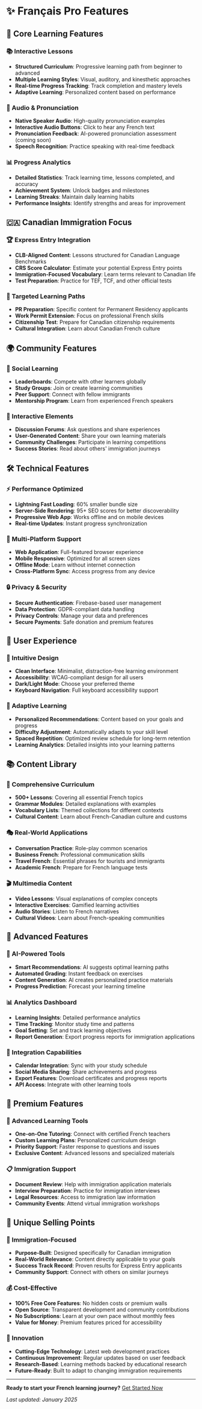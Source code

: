 # ✨ Français Pro Features

## 🎯 **Core Learning Features**

### **📚 Interactive Lessons**
- **Structured Curriculum**: Progressive learning path from beginner to advanced
- **Multiple Learning Styles**: Visual, auditory, and kinesthetic approaches
- **Real-time Progress Tracking**: Track completion and mastery levels
- **Adaptive Learning**: Personalized content based on performance

### **🎵 Audio & Pronunciation**
- **Native Speaker Audio**: High-quality pronunciation examples
- **Interactive Audio Buttons**: Click to hear any French text
- **Pronunciation Feedback**: AI-powered pronunciation assessment (coming soon)
- **Speech Recognition**: Practice speaking with real-time feedback

### **📊 Progress Analytics**
- **Detailed Statistics**: Track learning time, lessons completed, and accuracy
- **Achievement System**: Unlock badges and milestones
- **Learning Streaks**: Maintain daily learning habits
- **Performance Insights**: Identify strengths and areas for improvement

## 🇨🇦 **Canadian Immigration Focus**

### **🏆 Express Entry Integration**
- **CLB-Aligned Content**: Lessons structured for Canadian Language Benchmarks
- **CRS Score Calculator**: Estimate your potential Express Entry points
- **Immigration-Focused Vocabulary**: Learn terms relevant to Canadian life
- **Test Preparation**: Practice for TEF, TCF, and other official tests

### **🎯 Targeted Learning Paths**
- **PR Preparation**: Specific content for Permanent Residency applicants
- **Work Permit Extension**: Focus on professional French skills
- **Citizenship Test**: Prepare for Canadian citizenship requirements
- **Cultural Integration**: Learn about Canadian French culture

## 🌍 **Community Features**

### **👥 Social Learning**
- **Leaderboards**: Compete with other learners globally
- **Study Groups**: Join or create learning communities
- **Peer Support**: Connect with fellow immigrants
- **Mentorship Program**: Learn from experienced French speakers

### **💬 Interactive Elements**
- **Discussion Forums**: Ask questions and share experiences
- **User-Generated Content**: Share your own learning materials
- **Community Challenges**: Participate in learning competitions
- **Success Stories**: Read about others' immigration journeys

## 🛠️ **Technical Features**

### **⚡ Performance Optimized**
- **Lightning Fast Loading**: 60% smaller bundle size
- **Server-Side Rendering**: 95+ SEO scores for better discoverability
- **Progressive Web App**: Works offline and on mobile devices
- **Real-time Updates**: Instant progress synchronization

### **📱 Multi-Platform Support**
- **Web Application**: Full-featured browser experience
- **Mobile Responsive**: Optimized for all screen sizes
- **Offline Mode**: Learn without internet connection
- **Cross-Platform Sync**: Access progress from any device

### **🔒 Privacy & Security**
- **Secure Authentication**: Firebase-based user management
- **Data Protection**: GDPR-compliant data handling
- **Privacy Controls**: Manage your data and preferences
- **Secure Payments**: Safe donation and premium features

## 🎨 **User Experience**

### **🎯 Intuitive Design**
- **Clean Interface**: Minimalist, distraction-free learning environment
- **Accessibility**: WCAG-compliant design for all users
- **Dark/Light Mode**: Choose your preferred theme
- **Keyboard Navigation**: Full keyboard accessibility support

### **🔄 Adaptive Learning**
- **Personalized Recommendations**: Content based on your goals and progress
- **Difficulty Adjustment**: Automatically adapts to your skill level
- **Spaced Repetition**: Optimized review schedule for long-term retention
- **Learning Analytics**: Detailed insights into your learning patterns

## 📚 **Content Library**

### **📖 Comprehensive Curriculum**
- **500+ Lessons**: Covering all essential French topics
- **Grammar Modules**: Detailed explanations with examples
- **Vocabulary Lists**: Themed collections for different contexts
- **Cultural Content**: Learn about French-Canadian culture and customs

### **🎭 Real-World Applications**
- **Conversation Practice**: Role-play common scenarios
- **Business French**: Professional communication skills
- **Travel French**: Essential phrases for tourists and immigrants
- **Academic French**: Prepare for French language tests

### **🎬 Multimedia Content**
- **Video Lessons**: Visual explanations of complex concepts
- **Interactive Exercises**: Gamified learning activities
- **Audio Stories**: Listen to French narratives
- **Cultural Videos**: Learn about French-speaking communities

## 🔧 **Advanced Features**

### **🤖 AI-Powered Tools**
- **Smart Recommendations**: AI suggests optimal learning paths
- **Automated Grading**: Instant feedback on exercises
- **Content Generation**: AI creates personalized practice materials
- **Progress Prediction**: Forecast your learning timeline

### **📊 Analytics Dashboard**
- **Learning Insights**: Detailed performance analytics
- **Time Tracking**: Monitor study time and patterns
- **Goal Setting**: Set and track learning objectives
- **Report Generation**: Export progress reports for immigration applications

### **🔗 Integration Capabilities**
- **Calendar Integration**: Sync with your study schedule
- **Social Media Sharing**: Share achievements and progress
- **Export Features**: Download certificates and progress reports
- **API Access**: Integrate with other learning tools

## 🎁 **Premium Features**

### **💎 Advanced Learning Tools**
- **One-on-One Tutoring**: Connect with certified French teachers
- **Custom Learning Plans**: Personalized curriculum design
- **Priority Support**: Faster response to questions and issues
- **Exclusive Content**: Advanced lessons and specialized materials

### **📋 Immigration Support**
- **Document Review**: Help with immigration application materials
- **Interview Preparation**: Practice for immigration interviews
- **Legal Resources**: Access to immigration law information
- **Community Events**: Attend virtual immigration workshops

## 🌟 **Unique Selling Points**

### **🎯 Immigration-Focused**
- **Purpose-Built**: Designed specifically for Canadian immigration
- **Real-World Relevance**: Content directly applicable to your goals
- **Success Track Record**: Proven results for Express Entry applicants
- **Community Support**: Connect with others on similar journeys

### **💰 Cost-Effective**
- **100% Free Core Features**: No hidden costs or premium walls
- **Open Source**: Transparent development and community contributions
- **No Subscriptions**: Learn at your own pace without monthly fees
- **Value for Money**: Premium features priced for accessibility

### **🚀 Innovation**
- **Cutting-Edge Technology**: Latest web development practices
- **Continuous Improvement**: Regular updates based on user feedback
- **Research-Based**: Learning methods backed by educational research
- **Future-Ready**: Built to adapt to changing immigration requirements

---

**Ready to start your French learning journey?** [Get Started Now](../README.md#-getting-started)

*Last updated: January 2025*
